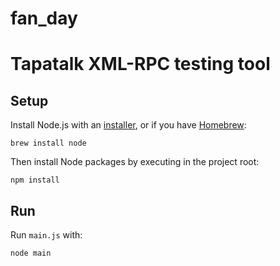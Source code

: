 fan_day
=======

# Tapatalk XML-RPC testing tool

## Setup

Install Node.js with an [installer](http://nodejs.org/download), or if you have [Homebrew](http://brew.sh/):

```
brew install node
```

Then install Node packages by executing in the project root:

```
npm install
```

## Run

Run `main.js` with:

```
node main
```
